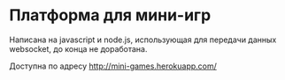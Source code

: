 # Платформа для мини-игр
 Написана на javascript и node.js, использующая для передачи данных websocket, до конца не доработана.
 
 Доступна по адресу http://mini-games.herokuapp.com/
